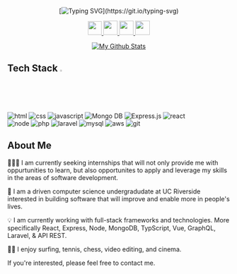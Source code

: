 <div id="header" align="center">
  
  <img src="https://komarev.com/ghpvc/?username=thedigitalchief&style=flat-square&color=blue" alt=""/> 
  
 [![Typing SVG](https://readme-typing-svg.herokuapp.com?font=comfortaa&color=FFFFF&size=21&width=500&lines=Welcome!+I'm+Dylan...;A+computer+science+undergraduate+seeking+a+2023+summer+internship..;A+full-stack+developer+and+machine+learning+enthusiast..;)](https://git.io/typing-svg)
  
  <a href="https://www.dylanhnguyen.com" title="Portfolio Website">
  <img height="31" width="31" src="https://cdn-icons-png.flaticon.com/512/1006/1006771.png" />
</a>
   <a href="https://www.linkedin.com/in/dylanhnguyen" title="LinkedIn">
  <img height="32" width="32" src="https://cdn-icons-png.flaticon.com/512/145/145807.png" />
</a>
<a href="https://github.com/thedigitalchief" title="GitHub">
  <img height="32" width="32" src="https://cdn-icons-png.flaticon.com/512/1051/1051275.png" />
   </a>
<a href="mailto:me@dylanhnguyen.com" title="Email"> 
  <img height="32" width="33" src="https://cdn-icons-png.flaticon.com/512/888/888853.png" />
  </a> 

   [![My Github Stats](https://github-stats-alpha.vercel.app/api?username=thedigitalchief&cc=000&tc=fff&ic=fff&bc=000 "My Stats")](https://github-stats-alpha.vercel.app/api?username=thedigitalchief&cc=000&tc=fff&ic=fff&bc=000 "My Github Stats")
 
  
<div align = "left">

## Tech Stack <img src = "https://media2.giphy.com/media/QssGEmpkyEOhBCb7e1/giphy.gif?cid=ecf05e47a0n3gi1bfqntqmob8g9aid1oyj2wr3ds3mg700bl&rid=giphy.gif" width = 2%> 
  
<img src="https://img.shields.io/badge/-HTML5-E34F26?style=for-the-badge&logo=html5&logoColor=white" alt="html">
<img src="https://img.shields.io/badge/-CSS3-1572B6?style=for-the-badge&logo=css3" alt="css">
<img src="https://img.shields.io/badge/-JavaScript-black?style=for-the-badge&logo=javascript" alt="javascript">
<img src="https://img.shields.io/badge/-Mongo%20db-black?style=for-the-badge&logo=mongodb" alt="Mongo DB">
<img src="https://img.shields.io/badge/-Express-black?style=for-the-badge&logo=express" alt="Express.js">
<img src="https://img.shields.io/badge/-React-black?style=for-the-badge&logo=react" alt="react"><br>
<img src="https://img.shields.io/badge/-Nodejs-black?style=for-the-badge&logo=Node.js" alt="node"> 
<img src="https://img.shields.io/badge/-Php-black?style=for-the-badge&logo=Php" alt="php">
<img src="https://img.shields.io/badge/-Laravel-E34F26?style=for-the-badge&logo=laravel&logoColor=white" alt="laravel">
<img src="https://img.shields.io/badge/-MySQL-black?style=for-the-badge&logo=mysql" alt="mysql">
<img src="https://img.shields.io/badge/Amazon%20AWS-232F3E?style=for-the-badge&logo=amazon-aws" alt="aws">
<img src="https://img.shields.io/badge/-Git-black?style=for-the-badge&logo=git" alt="git">
  <br>
  
##  About Me
    
  👨🏻‍💻 I am currently seeking internships that will not only provide me with oppurtunities to learn, but also opportunites to apply and leverage my skills in the areas of software development. <br>
  
  🤝 I am a driven computer science undergradudate at UC Riverside interested in building software that will improve and enable more in people's lives. <br>
  
  💡 I am currently working with full-stack frameworks and technologies. More specifically React, Express, Node, MongoDB, TypScript, Vue, GraphQL, Laravel, & API REST.<br>
    
  🏄‍♂️  I enjoy surfing, tennis, chess, video editing, and cinema. <br>
  
  If you're interested, please feel free to contact me. <br>


